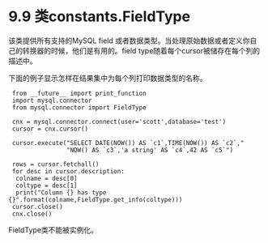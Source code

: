 ﻿9.9 类constants.FieldType
============================

该类提供所有支持的MySQL field 或者数据类型。当处理原始数据或者定义你自己的转换器的时候，他们是有用的。field type随着每个cursor被储存在每个列的描述中。

下面的例子显示怎样在结果集中为每个列打印数据类型的名称。

	 from __future__ import print_function
	 import mysql.connector
	 from mysql.connector import FieldType

	 cnx = mysql.connector.connect(user='scott',database='test')
	 cursor = cnx.cursor()

	 cursor.execute("SELECT DATE(NOW()) AS `c1`,TIME(NOW()) AS `c2`,"
				    "NOW() AS `c3`,'a string' AS `c4`,42 AS `c5`")

	 rows = cursor.fetchall()
	 for desc in cursor.description:
	  colname = desc[0]
	  coltype = desc[1]
	  print("Column {} has type {}".format(colname,FieldType.get_info(coltype)))
	 cursor.close()
	 cnx.close()

FieldType类不能被实例化。